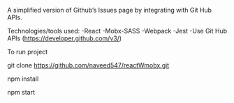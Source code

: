 A simplified version of Github’s Issues page by integrating with Git Hub APIs.

Technologies/tools used:
-React 
-Mobx-SASS 
-Webpack
-Jest
-Use Git Hub APIs (https://developer.github.com/v3/)

To run project

git clone https://github.com/naveed547/reactWmobx.git

npm install

npm start